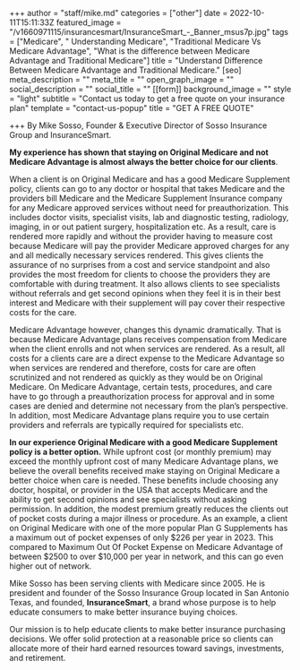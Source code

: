 +++
author = "staff/mike.md"
categories = ["other"]
date = 2022-10-11T15:11:33Z
featured_image = "/v1660971115/insurancesmart/InsuranceSmart_-_Banner_msus7p.jpg"
tags = ["Medicare", " Understanding Medicare", "Traditional Medicare Vs Medicare Advantage", "What is the difference between Medicare Advantage and Traditional Medicare"]
title = "Understand Difference Between Medicare Advantage and Traditional Medicare."
[seo]
meta_description = ""
meta_title = ""
open_graph_image = ""
social_description = ""
social_title = ""
[[form]]
background_image = ""
style = "light"
subtitle = "Contact us today to get a free quote on your insurance plan"
template = "contact-us-popup"
title = "GET A FREE QUOTE"

+++
By Mike Sosso, Founder & Executive Director of Sosso Insurance Group and InsuranceSmart.

**My experience has shown that staying on Original Medicare and not Medicare Advantage is almost always the better choice for our clients**.

When a client is on Original Medicare and has a good Medicare Supplement policy, clients can go to any doctor or hospital that takes Medicare and the providers bill Medicare and the Medicare Supplement Insurance company for any Medicare approved services without need for preauthorization. This includes doctor visits, specialist visits, lab and diagnostic testing, radiology, imaging, in or out patient surgery, hospitalization etc. As a result, care is rendered more rapidly and without the provider having to measure cost because Medicare will pay the provider Medicare approved charges for any and all medically necessary services rendered.  This gives clients the assurance of no surprises from a cost and service standpoint and also provides the most freedom for clients to choose the providers they are comfortable with during treatment. It also allows clients to see specialists without referrals and get second opinions when they feel it is in their best interest and Medicare with their supplement will pay cover their respective costs for the care.

Medicare Advantage however, changes this dynamic dramatically. That is because Medicare Advantage plans receives compensation from Medicare when the client enrolls and not when services are rendered. As a result, all costs for a clients care are a direct expense to the Medicare Advantage so when services are rendered and therefore, costs for care are often scrutinized and not rendered as quickly as they would be on Original Medicare.  On Medicare Advantage, certain tests, procedures, and care have to go through a preauthorization process for approval and in some cases are denied and determine not necessary from the plan’s perspective.  In addition, most Medicare Advantage plans require you to use certain providers and referrals are typically required for specialists etc.

**In our experience Original Medicare with a good Medicare Supplement policy is a better option.**  While upfront cost (or monthly premium) may exceed the monthly upfront cost of many Medicare Advantage plans, we believe the overall benefits received make staying on Original Medicare a better choice when care is needed. These benefits include choosing any doctor, hospital, or provider in the USA that accepts Medicare and the ability to get second opinions and see specialists without asking permission. In addition, the modest premium greatly reduces the clients out of pocket costs during a major illness or procedure. As an example, a client on Original Medicare with one of the more popular Plan G Supplements has a maximum out of pocket expenses of only $226 per year in 2023. This compared to Maximum Out Of Pocket Expense on Medicare Advantage of between $2500 to over $10,000 per year in network, and this can go even higher out of network.

Mike Sosso has been serving clients with Medicare since 2005. He is president and founder of the Sosso Insurance Group located in San Antonio Texas, and founded, **InsuranceSmart**, a brand whose purpose is to help educate consumers to make better insurance buying choices. 

Our mission is to help educate clients to make better insurance purchasing decisions. We offer solid protection at a reasonable price so clients can allocate more of their hard earned resources toward savings, investments, and retirement.